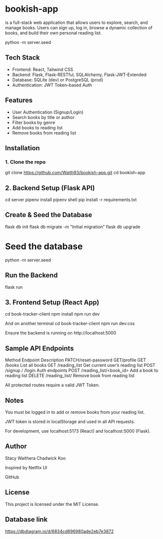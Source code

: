 # bookish-app
is a full-stack web application that allows users to explore, search, and manage books. Users can sign up, log in, browse a dynamic collection of books, and build their own personal reading list.

python -m server.seed

##  Tech Stack

- Frontend: React, Tailwind CSS
- Backend: Flask, Flask-RESTful, SQLAlchemy, Flask-JWT-Extended
- Database: SQLite (dev) or PostgreSQL (prod)
- Authentication: JWT Token-based Auth

##  Features

-  User Authentication (Signup/Login)
-  Search books by title or author
-  Filter books by genre
-  Add books to reading list
-  Remove books from reading list

## Installation

### 1. Clone the repo
git clone https://github.com/Waith93/bookish-app.git
cd bookish-app
## 2. Backend Setup (Flask API)
cd server
pipenv install
pipenv shell
pip install -r requirements.txt
## Create & Seed the Database
flask db init
flask db migrate -m "Initial migration"
flask db upgrade

# Seed the database
python -m server.seed
## Run the Backend
flask run
## 3. Frontend Setup (React App)
cd book-tracker-client
npm install
npm run dev

And on another terminal 
cd book-tracker-client
npm run dev:css

Ensure the backend is running on http://localhost:5000


## Sample API Endpoints
Method	Endpoint	Description
PATCH/reset-password
GET/profile
GET	/books	List all books
GET	/reading_list	Get current user’s reading list
POST	/signup / /login	Auth endpoints
POST	/reading_list/<book_id>	Add a book to reading list
DELETE	/reading_list/<id>	Remove book from reading list

All protected routes require a valid JWT Token.

## Notes
You must be logged in to add or remove books from your reading list.

JWT token is stored in localStorage and used in all API requests.

For development, use localhost:5173 (React) and localhost:5000 (Flask).

## Author
Stacy Waithera
Chadwick Koo

Inspired by Netflix UI

GitHub

## License
This project is licensed under the MIT License.

## Database link
https://dbdiagram.io/d/6834cd896980ade2eb7e3872